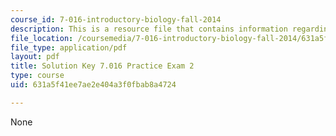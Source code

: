```yaml
---
course_id: 7-016-introductory-biology-fall-2014
description: This is a resource file that contains information regarding exam 2 solution.
file_location: /coursemedia/7-016-introductory-biology-fall-2014/631a5f41ee7ae2e404a3f0fbab8a4724_MIT7_016F14_Prac_Exam_2Sol.pdf
file_type: application/pdf
layout: pdf
title: Solution Key 7.016 Practice Exam 2
type: course
uid: 631a5f41ee7ae2e404a3f0fbab8a4724

---
```

None